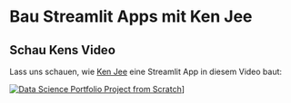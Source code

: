 # Bau Streamlit Apps mit Ken Jee

## Schau Kens Video

Lass uns schauen, wie [Ken Jee](https://www.youtube.com/c/KenJee1) eine Streamlit App in diesem Video baut:

[![Data Science Portfolio Project from Scratch](https://img.youtube.com/vi/Yk-unX4KnV4/0.jpg)](<https://www.youtube.com/watch?v=Yk-unX4KnV4>)]
